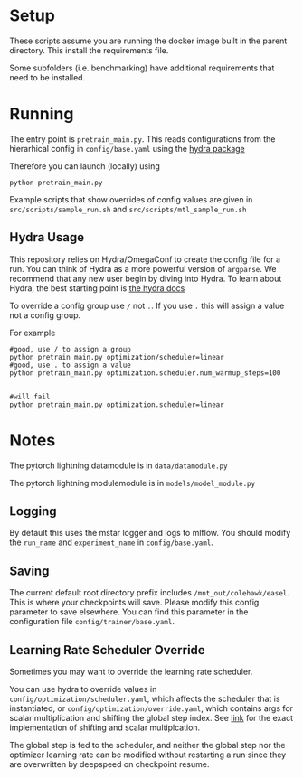 # Setup

These scripts assume you are running the docker image built in the parent directory. This install the requirements file.

Some subfolders (i.e. benchmarking) have additional requirements that need to be installed.

# Running

The entry point is `pretrain_main.py`. This reads configurations from the hierarhical config in `config/base.yaml` using the [hydra package](hydra.cc/)

Therefore you can launch (locally) using
```
python pretrain_main.py
```

Example scripts that show overrides of config values are given in `src/scripts/sample_run.sh` and `src/scripts/mtl_sample_run.sh`

## Hydra Usage

This repository relies on Hydra/OmegaConf to create the config file for a run. You can think of Hydra as a more powerful version of `argparse`. We recommend that any new user begin by diving into Hydra. To learn about Hydra, the best starting point is [the hydra docs](https://hydra.cc/docs/intro/)

To override a config group use `/` not `.`. If you use `.` this will assign a value not a config group.

For example 
```
#good, use / to assign a group
python pretrain_main.py optimization/scheduler=linear
#good, use . to assign a value
python pretrain_main.py optimization.scheduler.num_warmup_steps=100 


#will fail
python pretrain_main.py optimization.scheduler=linear
```

# Notes
The pytorch lightning datamodule is in `data/datamodule.py`

The pytorch lightning modulemodule is in `models/model_module.py`

## Logging

By default this uses the mstar logger and logs to mlflow. You should modify the `run_name` and `experiment_name` in `config/base.yaml`.

## Saving
The current default root directory prefix includes `/mnt_out/colehawk/easel`. This is where your checkpoints will save. Please modify this config parameter to save elsewhere. You can find this parameter in the configuration file `config/trainer/base.yaml`.

## Learning Rate Scheduler Override

Sometimes you may want to override the learning rate scheduler. 

You can use hydra to override values in `config/optimization/scheduler.yaml`, which affects the scheduler that is instantiated, or `config/optimization/override.yaml`, which contains args for scalar multiplication and shifting the global step index. See [link](https://gitlab.aws.dev/mstar/mstar/-/blob/master/scripts/bedrock_encoder_decoder/src/models/modelmodule.py#L86) for the exact implementation of shifting and scalar multiplcation.

The global step is fed to the scheduler, and neither the global step nor the optimizer learning rate can be modified without restarting a run since they are overwritten by deepspeed on checkpoint resume. 
